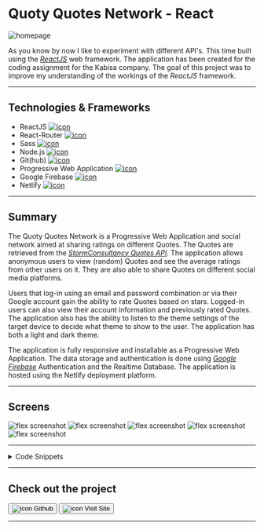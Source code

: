 # Quoty Quotes Network - React

![homepage](../projects/quoty/quoty.webp)

As you know by now I like to experiment with different API's.
This time built using the [*ReactJS*](https://reactjs.org/) web framework.
The application has been created for the coding assignment for the Kabisa company.
The goal of this project was to improve my understanding of the workings of the *ReactJS* framework.

---

## Technologies & Frameworks

- ReactJS [![icon](../logos/tech/react.png)](https://reactjs.org/)
- React-Router [![icon](../logos/tech/react-router.png)](https://reactrouter.com/)
- Sass [![icon](../logos/tech/sass.png)](https://sass-lang.com/)
- Node.js [![icon](../logos/tech/nodejs.png)](https://www.nodejs.org/)
- Git(hub) [![icon](../logos/tech/github.png)](https://www.github.com/)
- Progressive Web Application [![icon](../logos/tech/pwa.png)](https://web.dev/progressive-web-apps/)
- Google Firebase [![icon](../logos/tech/firebase.png)](https://firebase.google.com/)
- Netlify [![icon](../logos/tech/netlify.png)](https://netlify.com/)

---

## Summary

The Quoty Quotes Network is a Progressive Web Application and social network aimed at sharing ratings on different Quotes.
The Quotes are retrieved from the [*StormConsultancy Quotes API*](http://quotes.stormconsultancy.co.uk/). The application allows
anonymous users to view (random) Quotes and see the average ratings from other users on it. They are also able to share Quotes
on different social media platforms.

Users that log-in using an email and password combination or via their Google account gain the ability to rate Quotes based on stars.
Logged-in users can also view their account information and previously rated Quotes. The application also has the ability to
listen to the theme settings of the target device to decide what theme to show to the user. The application has both a light 
and dark theme.

The application is fully responsive and installable as a Progressive Web Application. The data storage and authentication
is done using [*Google Firebase*](https://firebase.google.com/) Authentication and the Realtime Database. The application is
hosted using the Netlify deployment platform.

---

## Screens

![flex screenshot](../projects/quoty/quoty_1.webp)
![flex screenshot](../projects/quoty/quoty_2.webp)
![flex screenshot](../projects/quoty/quoty_3.webp)
![flex screenshot](../projects/quoty/quoty_4.webp)
![flex screenshot](../projects/quoty/quoty_5.webp)

---

<details>
  <summary>Code Snippets</summary>
<div>

The following are some code snippets of pieces of code I'm proud of from this project. The snippets demonstrate clean, consice and powerful code. _(Code has been compacted)_

**App component**\
The App component is responsible for housing the application content, getting logged-in user information from Google Firebase
and showing the correct pages based on route. 

```
function App() {
    const [open, setOpenLogoutDialog] = useState(false)
    const [darkTheme, setDarkTheme] = useState(localStorageService.getValue(darkThemeKey))
    const [user, setUser] = useState()

    useEffect(() => { // Listen to the Firebase Auth state and set the local state.
        const unregisterAuthObserver = firebase.auth().onAuthStateChanged(user => { setUser(user) })
        return () => unregisterAuthObserver() // Make sure we un-register Firebase observers when the component unmounts.
    }, [])

    useTheme(darkTheme)

    useEventListeners()

    const toggleMenu = () => { document.getElementById("app").classList.toggle("menu-active") }

    const toggleTheme = () => { localStorageService.setKeyValue(darkThemeKey, !darkTheme); setDarkTheme(prevTheme => !prevTheme) }

    const logOut = () => {
        FirebaseService.logout().then(() => {
            setOpenLogoutDialog(true)
                setTimeout(() => {
                    setOpenLogoutDialog(false)
                }, 1500);
            }
        );
    }

    return (
        <Router>
            <div id="app">

                <Header user={user} onMenuClick={toggleMenu} title={'Quoty'}/>

                <Menu user={user} logOut={logOut} onMenuClick={toggleMenu}/>

                <div className={'content'}>
                    <Switch>
                        <Route exact path={['/']} render={({match}) =>
                            <Home user={user} match={match}/>}/>

                        <Route exact path={['/quote/:quoteId']} render={({match}) =>
                            <Quote user={user} match={match}/>}/>

                        <Route exact path={['/quotes']} render={({match}) =>
                            <MyQuotes user={user} match={match}/>}/>

                        <Route exact path={['/popular']} render={({match}) =>
                            <Popular user={user} match={match}/>}/>

                        <Route exact path={['/login', '/profile']} render={({match}) =>
                            <SignIn user={user} logOut={logOut} match={match}/>}/>

                        <Route render={() => <h1>404 Oops...</h1>}/>
                    </Switch>
                </div>

                <Footer darkTheme={darkTheme} onThemeButtonClick={toggleTheme}/>

                <Loader/>

                <Dialog open={open}>
                    <DialogTitle id="sign-out-dialog">Successfully Signed out!</DialogTitle>
                </Dialog>

            </div>
        </Router>
    );
}
```

**QuoteCard component**\
This code snippet demonstrates the QuoteCard component. It takes a Quote as props to present in the DOM towards the user.
The Quote card also facilitates functionality like sharing via social media, visiting the permalink of the quote, getting
information about the ratings on a particular quote and lastly when logged in rating a quote yourself.

```
function QuoteCard(props) {
    const [rating, setRating] = useState({ rating: 0, timestamp: null })
    const [averageRating, setAverageRating] = useState(0)
    const [numberOfRatings, setNumberOfRatings] = useState(0)
    const [anchorEl, setAnchorEl] = useState(null)
    const shareUrl = `https://${window.location.host}/quote/${props.quote.id}`

    const openShareMenu = (event) => { setAnchorEl(event.currentTarget) }

    const closeShareMenu = () => { setAnchorEl(null) }

    useEffect(() => { // Initial data fetch
        setRating(0) // Reset rating every time
        FirebaseService.getQuoteRatings(props.quote, props.user, setRating, setAverageRating, setNumberOfRatings)
    }, [props.quote, props?.user] )

    const createRating = (rating) => {
        setRating(rating)
        if (rating) { FirebaseService.addRating(rating, props.quote.id, props.user.uid) // Update rating
        } else { FirebaseService.removeRating(props.quote.id, props.user.uid) } // Remove rating
    }

    return (
        <blockquote className="quoteCard">
            <p className="quote">❝ {props.quote.quote}❞</p>
            <div className="info">
                <cite className="author">
                    <RecordVoiceOverIcon style={{marginRight: '6px'}} fontSize={"small"}/>{props.quote.author}
                </cite>
                <button className="link" onClick={openShareMenu}>Share<ShareIcon style={{marginLeft: '6px'}} fontSize={"small"}/></button>
                {props.match.path !== '/quote/:quoteId' && <NavLink to={`/quote/${props.quote.id}`}>permalink
                    <LinkIcon style={{marginLeft: '6px'}} fontSize={"small"}/>
                </NavLink>}
            </div>
                <div data-tip={!props.user ? 'Log in to vote!' : 'Your rating!'} className="rating tooltip">
                    {rating?.timestamp && <center className="ratingDate">Rated on: <b>{new Date(rating?.timestamp).toLocaleString(getLanguage())}</b></center>}
                    {!!props.user && <StarRating quoteId={props.quote.id} value={rating?.rating} onChange={(event, newValue) => { createRating(newValue) }}/>}
                    <div className="averageRating">Average rating: <span className="ratingValue">{Math.round(averageRating * 100) / 100 || 'Not yet rated'}</span>
                    {!!averageRating && <span className="ratingAmount">Based on {numberOfRatings} vote{numberOfRatings > 1 && 's'}!</span>}
                    </div>
                </div>
            <ShareMenu anchorEl={anchorEl} onClose={closeShareMenu} urlToShare={shareUrl} quote={props.quote}/>
        </blockquote>
    );
}
```

</div>
</details>

---

## Check out the project

[<button>![icon](../logos/tech/github.png) Github</button>](https://github.com/alianza/quoty-quotes-network)
[<button>![icon](../projects/quoty/quoty.webp) Visit Site</button>](https://quotes.jwvbremen.nl/)

---
